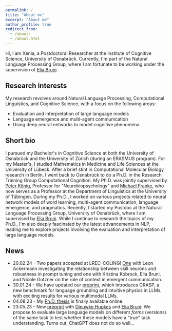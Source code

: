 ```yaml
---
permalink: /
title: "About me"
excerpt: "About me"
author_profile: true
redirect_from: 
  - /about/
  - /about.html
---
```


Hi, I am Xenia, a Postdoctoral Researcher at the Institute of Cognitive Science, University of Osnabrück. 
Currently, I'm part of the Natural Language Processing Group, where I am fortunate to be working under the supervision of [Elia Bruni](https://eliabruni.github.io/). 


Research interests
-------
My research revolves around Natural Language Processing, Computational Linguistics, and Cognitive Science, with a focus on the following areas:

- Evaluation and interpretation of large language models 
- Language emergence and multi-agent communication
- Using deep neural networks to model cognitive phenomena

Short bio
------
I pursued my Bachelor's in Cognitive Science at both the University of Osnabrück and the University of Zürich (during an ERASMUS program). 
For my Master's, I studied Mathematics in Medicine and Life Sciences at the University of Lübeck.
After a brief stint in Computational Molecular Biology research in Berlin, I went back to Osnabrück to do a Ph.D. in the Research Training Group Computational Cognition.
My Ph.D. was jointly supervised by [Peter König](https://www.ikw.uni-osnabrueck.de/en/research_groups/neurobiopsychology/pk.html), Professor for "Neurobiopsychology" and [Michael Franke](https://michael-franke.github.io/heimseite/), who now serves as a Professor at the Department of Linguistics at the University of Tübingen. 
During my Ph.D., I worked on various projects related to neural network models of word learning, multi-agent communication, language emergence, and pragmatics. 
Recently, I started my Postdoc at the Natural Language Processing Group, University of Osnabrück, where I am supervised by [Elia Bruni](https://eliabruni.github.io/). 
While I continue to research the topics of my Ph.D., I'm also deeply fascinated by the latest advancements in NLP, leading me to explore projects involving the evaluation and interpretation of large language models.


News
-------
- 20.02.24 - Two papers accepted at LREC-COLING! [One](https://openreview.net/forum?id=aKSiwNGqx1) with Leon Ackermann investigating the relationship between skill neurons and robustness in prompt tuning and one with Kristina Kobrock, Elia Bruni, and Nicole Gotzner on the role of context in emergent communication. 
- 30.01.24 - We have updated our [preprint](https://arxiv.org/abs/2311.09048), which introduces GRASP, a new benchmark for language grounding and intuitive physics in LLMs, with exciting results for various multimodal LLMs.
- 04.08.23 - My [Ph.D. thesis](https://doi.org/10.48693/379) is finally available online.
- 23.05.23 - New [preprint](https://arxiv.org/abs/2305.11662) with [Dieuwke Hupkes](https://dieuwkehupkes.nl/) and [Elia Bruni](https://eliabruni.github.io/): We propose to evaluate large language models on different _forms_ (versions) of the same task to test whether these models have a "true" task understanding. Turns out, ChatGPT does not do so well... 
